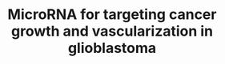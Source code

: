 ---
annotations:
- id: PW:0000711
  parent: disease pathway
  type: Pathway Ontology
  value: glioma pathway
- id: DOID:3068
  parent: disease of cellular proliferation
  type: Disease Ontology
  value: glioblastoma
- id: PW:0000808
  parent: regulatory pathway
  type: Pathway Ontology
  value: microRNA pathway
authors:
- Khanspers
- Ryanmiller
- AlexanderPico
- Fehrhart
- Eweitz
description: miR-148a and miR-31 target the factor inhibiting hypoxia (FIH1) to promote
  downstream HIF1α and Notch signaling
last-edited: 2021-05-22
ndex: f7554dfd-8b66-11eb-9e72-0ac135e8bacf
organisms:
- Homo sapiens
redirect_from:
- /index.php/Pathway:WP3593
- /instance/WP3593
- /instance/WP3593_rr117786
revision: r117786
schema-jsonld:
- '@context': https://schema.org/
  '@id': https://wikipathways.github.io/pathways/WP3593.html
  '@type': Dataset
  creator:
    '@type': Organization
    name: WikiPathways
  description: miR-148a and miR-31 target the factor inhibiting hypoxia (FIH1) to
    promote downstream HIF1α and Notch signaling
  keywords:
  - HES1
  - HEY1
  - HIF1A
  - HIF1AN
  - MIR31
  - VEGFA
  - VEGFB
  - VEGFC
  license: CC0
  name: MicroRNA for targeting cancer growth and vascularization in glioblastoma
seo: CreativeWork
title: MicroRNA for targeting cancer growth and vascularization in glioblastoma
wpid: WP3593
---